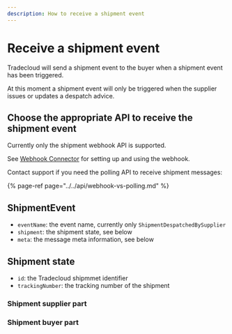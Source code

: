```yaml
---
description: How to receive a shipment event
---
```


# Receive a shipment event

Tradecloud will send a shipment event to the buyer when a shipment event has been triggered.

At this moment a shipment event will only be triggered when the supplier issues or updates a despatch advice.

## Choose the appropriate API to receive the shipment event

Currently only the shipment webhook API is supported.

See [Webhook Connector](https://tradecloud.gitbook.io/connectors/webhook-connector) for setting up and using the webhook.

Contact support if you need the polling API to receive shipment messages:

{% page-ref page="../../api/webhook-vs-polling.md" %}

## ShipmentEvent

* `eventName`: the event name, currently only `ShipmentDespatchedBySupplier`
* `shipment`: the shipment state, see below
* `meta`: the message meta information, see below

## Shipment state

* `id`: the Tradecloud shipmmet identifier
* `trackingNumber`: the tracking number of the shipment

### Shipment supplier part


### Shipment buyer part

